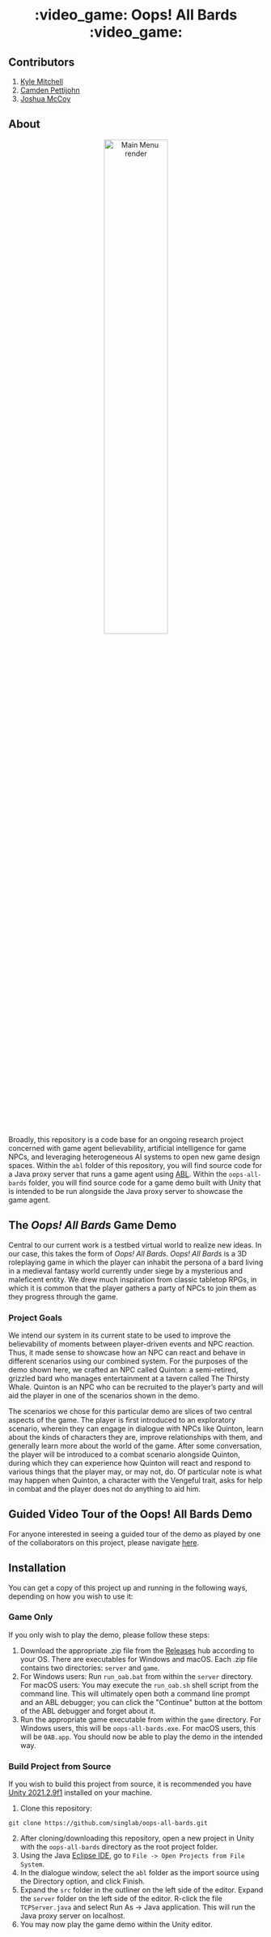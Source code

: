 <h1 align="center">
  :video_game: Oops! All Bards :video_game:
</h1>

## Contributors ##

1. [Kyle Mitchell](https://github.com/kdavidmitchell)
2. [Camden Pettijohn](https://github.com/Camden-png)
3. [Joshua McCoy](https://github.com/dr-jam)

## About ##

<p align="center">
    <img src="img/TitleCard.png" alt="Main Menu render"
    height="50%" width="50%">
</p>

Broadly, this repository is a code base for an ongoing research project concerned with game agent believability, artificial intelligence for game NPCs, and leveraging heterogeneous AI systems to open new game design spaces. Within the ```abl``` folder of this repository, you will find source code for a Java proxy server that runs a game agent using [ABL](http://www.cs.cmu.edu/~michaelm/publications/AI-IE2002.pdf). Within the ```oops-all-bards``` folder, you will find source code for a game demo built with Unity that is intended to be run alongside the Java proxy server to showcase the game agent.

## The _Oops! All Bards_ Game Demo ##
Central to our current work is a testbed virtual world to realize new ideas. In our case, this takes the form of _Oops! All Bards_. _Oops! All Bards_ is a 3D roleplaying game in which the player can inhabit the persona of a bard living in a medieval fantasy world currently under siege by a mysterious and maleficent entity. We drew much inspiration from classic tabletop RPGs, in which it is common that the player gathers a party of NPCs to join them as they progress through the game. 

### Project Goals ###

We intend our system in its current state to be used to improve the believability of moments between player-driven events and NPC reaction. Thus, it made sense to showcase how an NPC can react and behave in different scenarios using our combined system. For the purposes of the demo shown here, we crafted an NPC called Quinton: a semi-retired, grizzled bard who manages entertainment at a tavern called The Thirsty Whale. Quinton is an NPC who can be recruited to the player’s party and will aid the player in one of the scenarios shown in the demo.

The scenarios we chose for this particular demo are slices of two central aspects of the game. The player is first introduced to an exploratory scenario, wherein they can engage in dialogue with NPCs like Quinton, learn about the kinds of characters they are, improve relationships with them, and generally learn more about the world of the game. After some conversation, the player will be introduced to a combat scenario alongside Quinton, during which they can experience how Quinton will react and respond to various things that the player may, or may not, do. Of particular note is what may happen when Quinton, a character with the Vengeful trait, asks for help in combat and the player does not do anything to aid him.

## Guided Video Tour of the Oops! All Bards Demo ##

For anyone interested in seeing a guided tour of the demo as played by one of the collaborators on this project, please navigate [here](https://drive.google.com/file/d/1FPHsX0k_L6ojVAS33owDis2Sa2_megJC/view?usp=sharing).

## Installation ##

You can get a copy of this project up and running in the following ways,
depending on how you wish to use it:

### Game Only ###

If you only wish to play the demo, please follow these steps:

1. Download the appropriate .zip file from the [Releases](https://github.com/singlab/oops-all-bards/releases/tag/aiide-2022-demo) hub according to your OS. There are executables for Windows and macOS. Each .zip file contains two directories: ```server``` and ```game```.
2. For Windows users: Run ```run_oab.bat``` from within the ```server``` directory. For macOS users: You may execute the ```run_oab.sh``` shell script from the command line. This will ultimately open both a command line prompt and an ABL debugger; you can click the "Continue" button at the bottom of the ABL debugger and forget about it.
3. Run the appropriate game executable from within the ```game``` directory. For Windows users, this will be ```oops-all-bards.exe```. For macOS users, this will be ```OAB.app```. You should now be able to play the demo in the intended way.

### Build Project from Source ###

If you wish to build this project from source, it is recommended you have
[Unity 2021.2.9f1](https://unity3d.com/unity/whats-new/2021.2.9) installed on
your machine.

1. Clone this repository:
```shell
git clone https://github.com/singlab/oops-all-bards.git
```
2. After cloning/downloading this repository, open a new project in
Unity with the ```oops-all-bards``` directory as the root project folder.
3. Using the Java [Eclipse IDE](https://www.eclipse.org/downloads/packages/release/kepler/sr1/eclipse-ide-java-developers), go to ```File -> Open Projects from File System```.
4. In the dialogue window, select the ```abl``` folder as the import source using the Directory option, and click Finish.
5. Expand the ```src``` folder in the outliner on the left side of the editor. Expand the ```server``` folder on the left side of the editor. R-click the file ```TCPServer.java``` and select Run As -> Java application. This will run the Java proxy server on localhost.
6. You may now play the game demo within the Unity editor.
